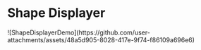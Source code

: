 <h1>Shape Displayer</h1>
![ShapeDisplayerDemo](https://github.com/user-attachments/assets/48a5d905-8028-417e-9f74-f86109a696e6)
